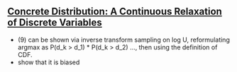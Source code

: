 ## [Concrete Distribution: A Continuous Relaxation of Discrete Variables](http://www.stats.ox.ac.uk/~cmaddis/pubs/concrete.pdf)
- (9) can be shown via inverse transform sampling on log U, reformulating argmax as P(d_k > d_1) * P(d_k > d_2) ..., then using the definition of CDF.
- show that it is biased
